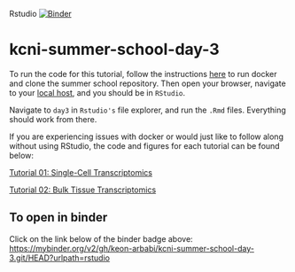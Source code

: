 Rstudio [![Binder](https://mybinder.org/badge_logo.svg)](https://mybinder.org/v2/gh/keon-arbabi/kcni-summer-school-day-3.git/HEAD?urlpath=rstudio)

# kcni-summer-school-day-3

To run the code for this tutorial, follow the instructions [here](https://github.com/krembilneuroinformatics/kcni-school-lessons/tree/master/envs#kcni-school-envs) to run docker and clone the summer school repository. Then open your browser, navigate to your [local host](http://localhost:8787/), and you should be in `RStudio`.

Navigate to `day3` in `Rstudio's` file explorer, and run the `.Rmd` files. Everything should work from there.  

If you are experiencing issues with docker or would just like to follow along without using RStudio, the code and figures for each tutorial can be found below: 

[Tutorial 01: Single-Cell Transcriptomics](https://rpubs.com/keon_a/knci_T01_new)

[Tutorial 02: Bulk Tissue Transcriptomics](https://rpubs.com/keon_a/knci-T02)

## To open in binder

Click on the link below of the binder badge above:
https://mybinder.org/v2/gh/keon-arbabi/kcni-summer-school-day-3.git/HEAD?urlpath=rstudio